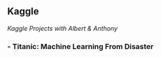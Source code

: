 **Kaggle**
---
_Kaggle Projects with Albert & Anthony_
### - Titanic: Machine Learning From Disaster